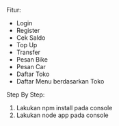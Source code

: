 Fitur:
- Login
- Register
- Cek Saldo
- Top Up
- Transfer
- Pesan Bike
- Pesan Car
- Daftar Toko
- Daftar Menu berdasarkan Toko

Step By Step:
1. Lakukan npm install pada console
2. Lakukan node app pada console